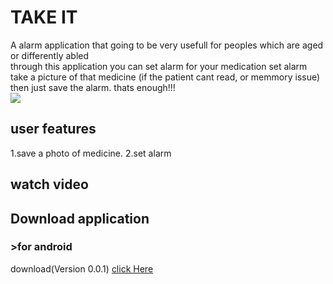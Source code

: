 # TAKE IT

A alarm application that going to be very usefull for peoples which are aged or differently abled <br>
through this application you can set alarm for your medication
set alarm take a picture of that medicine (if the patient cant read, or memmory issue) <br>
then just save the alarm. thats enough!!!<br>
<img src= "https://drive.google.com/file/d/1RdjRDpTvfbH05Vw_en6La3g0kYfNDEhD/view?usp=sharing">

## user features

1.save a photo of medicine.
2.set alarm


## watch video

## Download application

### >for android
  download(Version 0.0.1)   [click Here](https://drive.google.com/drive/u/0/folders/1eTUHeLXoTtyBLI2bBferJ7gIAcmfcSc1)
